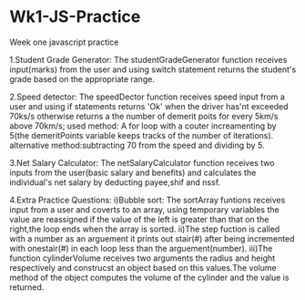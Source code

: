 # Wk1-JS-Practice
Week one javascript practice

1.Student Grade Generator:
  The studentGradeGenerator function receives input(marks) from the user and using switch 
  statement returns the student's grade based on the appropriate range.

2.Speed detector:
  The speedDector function receives speed input from a user and using if statements returns 'Ok'
  when the driver has'nt exceeded 70ks/s otherwise returns a the number of demerit poits for every 
  5km/s above 70km/s;
    used method: A for loop with a couter increamenting by 5(the demeritPoints variable keeps tracks of the number        of iterations).
     alternative method:subtracting 70 from the speed and dividing by 5.

3.Net Salary Calculator:
  The netSalaryCalculator function receives two inputs from the user(basic salary and benefits) and calculates the
  individual's net salary by deducting payee,shif and nssf.

4.Extra Practice Questions:
  i)Bubble sort:
    The sortArray funtions receives input from a user and coverts to an array,
    using temporary variables the value are reassigned if  the value of the left is greater than that on the right,the loop ends when the array is sorted.
  ii)The step fuction is called with a number as an arguement it prints out stair(#) after being incremented with 
      onestair(#) in each loop less than the arguement(number).
  iii)The function cylinderVolume receives two arguments the radius and height respectively and construcst an object 
       based on this values.The volume method of the object computes the volume of the cylinder and the value is 
       returned.

